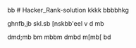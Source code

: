 bb # Hacker_Rank-solution
kkkk
bbbbhkg

ghnfb,jb
skl.sb
[nskbb'eel
v
d
mb

dmd;mb
bm
mbbm
dmbd
m[mb[
bd

